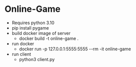 # Online-Game

* Requires python 3.10
* pip install pygame
* build docker image of server
  * docker build -t online-game .
* run docker
  * docker run -p 127.0.0.1:5555:5555 --rm -it online-game
* run client
  * python3 client.py
